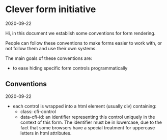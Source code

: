 Clever form initiative
=============
2020-09-22



Hi, in this document we establish some conventions for form rendering.

People can follow these conventions to make forms easier to work with, or not follow them and use their own systems.



The main goals of these conventions are:


- to ease hiding specific form controls programmatically








Conventions
-------
2020-09-22


- each control is wrapped into a html element (usually div) containing:
    - class: cfi-control 
    - data-cfi-id: an identifier representing this control uniquely in the context of this form.
        The identifier must be in lowercase, due to the fact that some browsers have a special treatment
        for uppercase letters in html attributes.
    
    
    


     